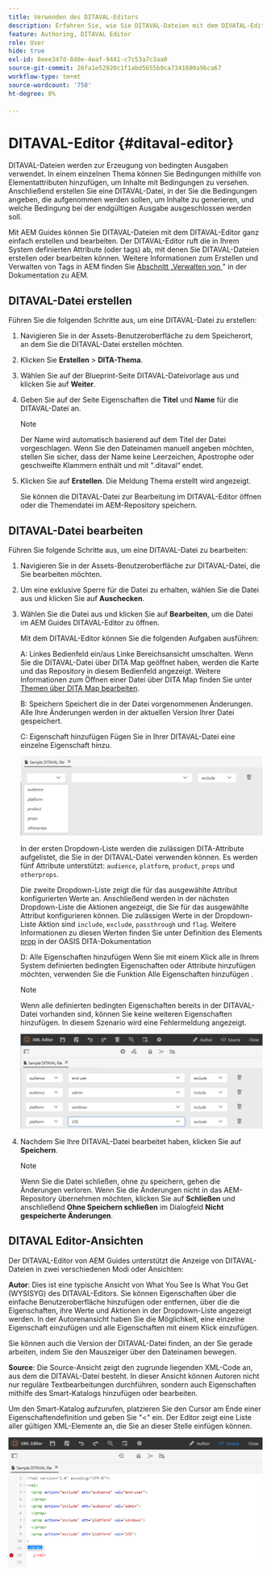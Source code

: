 ```yaml
---
title: Verwenden des DITAVAL-Editors
description: Erfahren Sie, wie Sie DITAVAL-Dateien mit dem DIVATAL-Editor in AEM Guides erstellen und bearbeiten. Erfahren Sie, wie der DITAVAL-Editor DITAVAL-Dateien in Autoren- und Quellansichten unterstützt.
feature: Authoring, DITAVAL Editor
role: User
hide: true
exl-id: 8eee347d-840e-4eaf-9441-c7c53a7c3aa0
source-git-commit: 26fa1e52920c1f1abd5655b9ca7341600a9bca67
workflow-type: tm+mt
source-wordcount: '758'
ht-degree: 0%

---
```


# DITAVAL-Editor {#ditaval-editor}

DITAVAL-Dateien werden zur Erzeugung von bedingten Ausgaben verwendet. In einem einzelnen Thema können Sie Bedingungen mithilfe von Elementattributen hinzufügen, um Inhalte mit Bedingungen zu versehen. Anschließend erstellen Sie eine DITAVAL-Datei, in der Sie die Bedingungen angeben, die aufgenommen werden sollen, um Inhalte zu generieren, und welche Bedingung bei der endgültigen Ausgabe ausgeschlossen werden soll.

Mit AEM Guides können Sie DITAVAL-Dateien mit dem DITAVAL-Editor ganz einfach erstellen und bearbeiten. Der DITAVAL-Editor ruft die in Ihrem System definierten Attribute \(oder tags\) ab, mit denen Sie DITAVAL-Dateien erstellen oder bearbeiten können. Weitere Informationen zum Erstellen und Verwalten von Tags in AEM finden Sie [ Abschnitt „Verwalten von ](https://experienceleague.adobe.com/docs/experience-manager-cloud-service/sites/authoring/features/tags.html?lang=en)&quot; in der Dokumentation zu AEM.

## DITAVAL-Datei erstellen

Führen Sie die folgenden Schritte aus, um eine DITAVAL-Datei zu erstellen:

1. Navigieren Sie in der Assets-Benutzeroberfläche zu dem Speicherort, an dem Sie die DITAVAL-Datei erstellen möchten.

1. Klicken Sie **Erstellen** \> **DITA-Thema**.

1. Wählen Sie auf der Blueprint-Seite DITAVAL-Dateivorlage aus und klicken Sie auf **Weiter**.

1. Geben Sie auf der Seite Eigenschaften die **Titel** und **Name** für die DITAVAL-Datei an.

   >[!NOTE]
   >
   > Der Name wird automatisch basierend auf dem Titel der Datei vorgeschlagen. Wenn Sie den Dateinamen manuell angeben möchten, stellen Sie sicher, dass der Name keine Leerzeichen, Apostrophe oder geschweifte Klammern enthält und mit &quot;.ditaval“ endet.

1. Klicken Sie auf **Erstellen**. Die Meldung Thema erstellt wird angezeigt.

   Sie können die DITAVAL-Datei zur Bearbeitung im DITAVAL-Editor öffnen oder die Themendatei im AEM-Repository speichern.


## DITAVAL-Datei bearbeiten

Führen Sie folgende Schritte aus, um eine DITAVAL-Datei zu bearbeiten:

1. Navigieren Sie in der Assets-Benutzeroberfläche zur DITAVAL-Datei, die Sie bearbeiten möchten.

1. Um eine exklusive Sperre für die Datei zu erhalten, wählen Sie die Datei aus und klicken Sie auf **Auschecken**.

1. Wählen Sie die Datei aus und klicken Sie auf **Bearbeiten**, um die Datei im AEM Guides DITAVAL-Editor zu öffnen.

   Mit dem DITAVAL-Editor können Sie die folgenden Aufgaben ausführen:

   A: Linkes Bedienfeld ein/aus
Linke Bereichsansicht umschalten. Wenn Sie die DITAVAL-Datei über DITA Map geöffnet haben, werden die Karte und das Repository in diesem Bedienfeld angezeigt. Weitere Informationen zum Öffnen einer Datei über DITA Map finden Sie unter [Themen über DITA Map bearbeiten](map-editor-advanced-map-editor.md#id17ACJ0F0FHS).

   B: Speichern
Speichert die in der Datei vorgenommenen Änderungen. Alle Ihre Änderungen werden in der aktuellen Version Ihrer Datei gespeichert.

   C: Eigenschaft hinzufügen
Fügen Sie in Ihrer DITAVAL-Datei eine einzelne Eigenschaft hinzu.

   ![](images/ditaval-editor-props.png)

   In der ersten Dropdown-Liste werden die zulässigen DITA-Attribute aufgelistet, die Sie in der DITAVAL-Datei verwenden können. Es werden fünf Attribute unterstützt: `audience`, `platform`, `product`, `props` und `otherprops`.

   Die zweite Dropdown-Liste zeigt die für das ausgewählte Attribut konfigurierten Werte an. Anschließend werden in der nächsten Dropdown-Liste die Aktionen angezeigt, die Sie für das ausgewählte Attribut konfigurieren können. Die zulässigen Werte in der Dropdown-Liste Aktion sind `include`, `exclude`, `passthrough` und `flag`. Weitere Informationen zu diesen Werten finden Sie unter Definition des Elements [prop](http://docs.oasis-open.org/dita/dita/v1.3/errata01/os/complete/part3-all-inclusive/langRef/ditaval/ditaval-prop.html#ditaval-prop) in der OASIS DITA-Dokumentation

   D: Alle Eigenschaften hinzufügen
Wenn Sie mit einem Klick alle in Ihrem System definierten bedingten Eigenschaften oder Attribute hinzufügen möchten, verwenden Sie die Funktion Alle Eigenschaften hinzufügen .

   >[!NOTE]
   >
   > Wenn alle definierten bedingten Eigenschaften bereits in der DITAVAL-Datei vorhanden sind, können Sie keine weiteren Eigenschaften hinzufügen. In diesem Szenario wird eine Fehlermeldung angezeigt.

   ![](images/ditaval-all-props.png)

1. Nachdem Sie Ihre DITAVAL-Datei bearbeitet haben, klicken Sie auf **Speichern**.

   >[!NOTE]
   >
   > Wenn Sie die Datei schließen, ohne zu speichern, gehen die Änderungen verloren. Wenn Sie die Änderungen nicht in das AEM-Repository übernehmen möchten, klicken Sie auf **Schließen** und anschließend **Ohne Speichern schließen** im Dialogfeld **Nicht gespeicherte Änderungen**.


## DITAVAL Editor-Ansichten

Der DITAVAL-Editor von AEM Guides unterstützt die Anzeige von DITAVAL-Dateien in zwei verschiedenen Modi oder Ansichten:

**Autor**:   Dies ist eine typische Ansicht von What You See Is What You Get \(WYSISYG\) des DITAVAL-Editors. Sie können Eigenschaften über die einfache Benutzeroberfläche hinzufügen oder entfernen, über die die Eigenschaften, ihre Werte und Aktionen in der Dropdown-Liste angezeigt werden. In der Autorenansicht haben Sie die Möglichkeit, eine einzelne Eigenschaft einzufügen und alle Eigenschaften mit einem Klick einzufügen.

Sie können auch die Version der DITAVAL-Datei finden, an der Sie gerade arbeiten, indem Sie den Mauszeiger über den Dateinamen bewegen.

**Source**:   Die Source-Ansicht zeigt den zugrunde liegenden XML-Code an, aus dem die DITAVAL-Datei besteht. In dieser Ansicht können Autoren nicht nur reguläre Textbearbeitungen durchführen, sondern auch Eigenschaften mithilfe des Smart-Katalogs hinzufügen oder bearbeiten.

Um den Smart-Katalog aufzurufen, platzieren Sie den Cursor am Ende einer Eigenschaftendefinition und geben Sie &quot;&lt;&quot; ein. Der Editor zeigt eine Liste aller gültigen XML-Elemente an, die Sie an dieser Stelle einfügen können.

![](images/ditaval-source-view.png)
